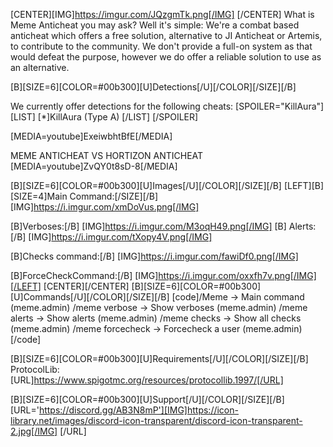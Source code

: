[CENTER][IMG]https://imgur.com/JQzgmTk.png[/IMG]
[/CENTER]
What is Meme Anticheat you may ask? Well it's simple: We're a combat based anticheat which offers a free solution, alternative to JI Anticheat or Artemis, to contribute to the community. We don't provide a full-on system as that would defeat the purpose, however we do offer a reliable solution to use as an alternative.

[B][SIZE=6][COLOR=#00b300][U]Detections[/U][/COLOR][/SIZE][/B]

We currently offer detections for the following cheats:
[SPOILER="KillAura"]
[LIST]
[*]KillAura (Type A)
[/LIST]
[/SPOILER]

[MEDIA=youtube]ExeiwbhtBfE[/MEDIA]

MEME ANTICHEAT VS HORTIZON ANTICHEAT
[MEDIA=youtube]ZvQY0t8sD-8[/MEDIA]

[B][SIZE=6][COLOR=#00b300][U]Images[/U][/COLOR][/SIZE][/B]
[LEFT][B][SIZE=4]Main Command:[/SIZE][/B]
[IMG]https://i.imgur.com/xmDoVus.png[/IMG]

[B]Verboses:[/B]
[IMG]https://i.imgur.com/M3oqH49.png[/IMG]
[B]
Alerts:[/B]
[IMG]https://i.imgur.com/tXopy4V.png[/IMG]

[B]Checks command:[/B]
[IMG]https://i.imgur.com/fawiDf0.png[/IMG]

[B]ForceCheckCommand:[/B]
[IMG]https://i.imgur.com/oxxfh7v.png[/IMG][/LEFT]
[CENTER][/CENTER]
[B][SIZE=6][COLOR=#00b300][U]Commands[/U][/COLOR][/SIZE][/B]
[code]/Meme -> Main command (meme.admin)
/meme verbose -> Show verboses (meme.admin)
/meme alerts -> Show alerts (meme.admin)
/meme checks -> Show all checks (meme.admin)
/meme forcecheck <user> -> Forcecheck a user (meme.admin)[/code]

[B][SIZE=6][COLOR=#00b300][U]Requirements[/U][/COLOR][/SIZE][/B]
ProtocolLib: [URL]https://www.spigotmc.org/resources/protocollib.1997/[/URL]

[B][SIZE=6][COLOR=#00b300][U]Support[/U][/COLOR][/SIZE][/B]
[URL='https://discord.gg/AB3N8mP'][IMG]https://icon-library.net/images/discord-icon-transparent/discord-icon-transparent-2.jpg[/IMG] [/URL]
